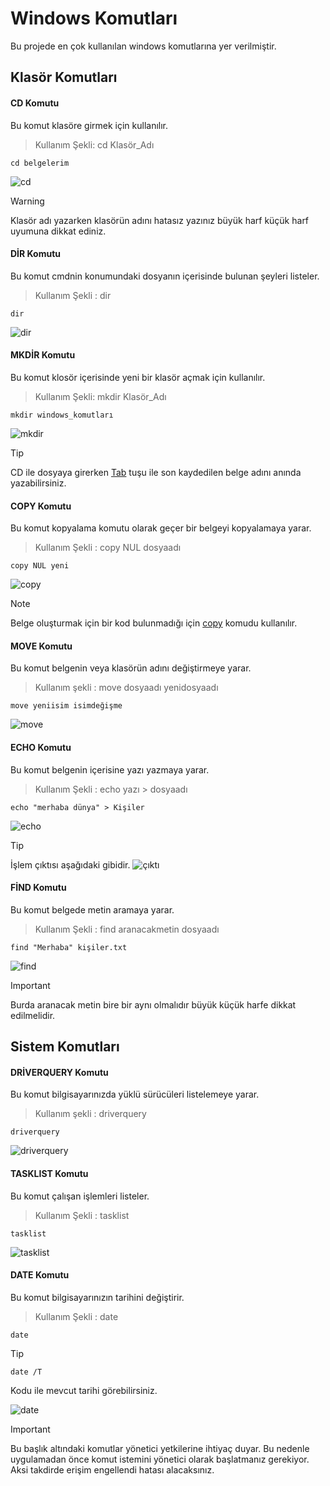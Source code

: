# Windows Komutları

Bu projede en çok kullanılan windows komutlarına yer verilmiştir.

## Klasör Komutları

#### CD Komutu
Bu komut klasöre girmek için kullanılır.<br>
>Kullanım Şekli: cd  Klasör_Adı
```
cd belgelerim
```
![cd](https://github.com/user-attachments/assets/dae98637-1ea0-40ed-9eca-3a6cd3d554da)
>[!WARNING]
>Klasör adı yazarken klasörün adını hatasız yazınız büyük harf küçük harf uyumuna dikkat ediniz.

#### DİR Komutu
Bu komut cmdnin konumundaki dosyanın içerisinde bulunan şeyleri listeler.<br>
>Kullanım Şekli : dir
```
dir
```
![dir](https://github.com/user-attachments/assets/c8adbd48-08ce-4c56-bc89-7c3971c79d47)


#### MKDİR Komutu
Bu komut klosör içerisinde yeni bir klasör açmak için kullanılır.<br>
>Kullanım Şekli: mkdir Klasör_Adı
```
mkdir windows_komutları
```
![mkdir](https://github.com/user-attachments/assets/3f7f00d4-7e59-4b74-8bdb-91d13ecbf8aa)

>[!TIP]
>CD ile dosyaya girerken <ins>Tab</ins> tuşu ile son kaydedilen belge adını anında yazabilirsiniz.

#### COPY Komutu
Bu komut kopyalama komutu olarak geçer bir belgeyi kopyalamaya yarar.<br>
>Kullanım Şekli : copy NUL dosyaadı
```
copy NUL yeni
```
![copy](https://github.com/user-attachments/assets/ff094d58-b310-4bf0-b7d9-1dadddb68328)
>[!NOTE]
>Belge oluşturmak için bir kod bulunmadığı için <ins>copy</ins> komudu kullanılır.

#### MOVE Komutu
Bu komut belgenin veya klasörün adını değiştirmeye yarar.<br>
>Kullanım şekli : move dosyaadı yenidosyaadı
```
move yeniisim isimdeğişme
```
![move](https://github.com/user-attachments/assets/41f88e07-8ee3-4311-9cb8-ee9d4fbc104c)

#### ECHO Komutu
Bu komut belgenin içerisine yazı yazmaya yarar.<br>
>Kullanım Şekli : echo yazı > dosyaadı
```
echo "merhaba dünya" > Kişiler
```
![echo](https://github.com/user-attachments/assets/a18c7657-021d-4cd9-b936-0a95e14306f6)
>[!TIP]
>İşlem çıktısı aşağıdaki gibidir.
>![çıktı](https://github.com/user-attachments/assets/5bd29902-525a-4f3d-bd39-baf2f5181060)

#### FİND Komutu
Bu komut belgede metin aramaya yarar.<br>
>Kullanım Şekli : find aranacakmetin dosyaadı
```
find "Merhaba" kişiler.txt
```
![find](https://github.com/user-attachments/assets/cfa2efb9-b49e-49e9-99ff-0d1fe57fa4e7)
>[!IMPORTANT]
>Burda aranacak metin bire bir aynı olmalıdır büyük küçük harfe dikkat edilmelidir.

## Sistem Komutları

#### DRİVERQUERY Komutu
Bu komut bilgisayarınızda yüklü sürücüleri listelemeye yarar.<br>
>Kullanım şekli : driverquery
```
driverquery
```
![driverquery](https://github.com/user-attachments/assets/220fdec8-19d8-49f2-9d6b-64d282262e27)

#### TASKLIST Komutu
Bu komut çalışan işlemleri listeler.<br>
>Kullanım Şekli : tasklist
```
tasklist
```
![tasklist](https://github.com/user-attachments/assets/3bb264be-89b3-4560-bafa-3a1c20a16752)

#### DATE Komutu
Bu komut bilgisayarınızın tarihini değiştirir.<br>
>Kullanım Şekli : date
```
date
```
>[!TIP]
>```
>date /T
>```
>Kodu ile mevcut tarihi görebilirsiniz.

![date](https://github.com/user-attachments/assets/9143eee5-7301-4326-adb2-e41b1c8e8927)
>[!IMPORTANT]
>Bu başlık altındaki komutlar yönetici yetkilerine ihtiyaç duyar.
>Bu nedenle uygulamadan önce komut istemini yönetici olarak başlatmanız gerekiyor.
>Aksi takdirde erişim engellendi hatası alacaksınız.








